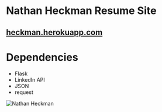 # Nathan Heckman Resume Site

## [heckman.herokuapp.com](https://heckman.herokuapp.com/ "Come on you know you want to click")

# Dependencies

* Flask
* LinkedIn API
* JSON
* request

![Nathan Heckman](https://i.imgur.com/77I7qpW.jpg/ "Nathan Heckman")
